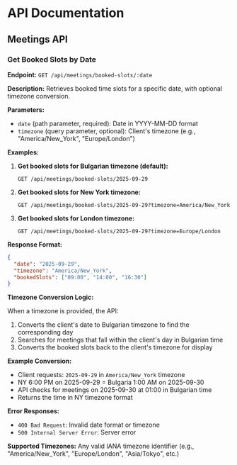 # API Documentation

## Meetings API

### Get Booked Slots by Date

**Endpoint:** `GET /api/meetings/booked-slots/:date`

**Description:** Retrieves booked time slots for a specific date, with optional timezone conversion.

**Parameters:**

- `date` (path parameter, required): Date in YYYY-MM-DD format
- `timezone` (query parameter, optional): Client's timezone (e.g., "America/New_York", "Europe/London")

**Examples:**

1. **Get booked slots for Bulgarian timezone (default):**

   ```
   GET /api/meetings/booked-slots/2025-09-29
   ```

2. **Get booked slots for New York timezone:**

   ```
   GET /api/meetings/booked-slots/2025-09-29?timezone=America/New_York
   ```

3. **Get booked slots for London timezone:**
   ```
   GET /api/meetings/booked-slots/2025-09-29?timezone=Europe/London
   ```

**Response Format:**

```json
{
  "date": "2025-09-29",
  "timezone": "America/New_York",
  "bookedSlots": ["09:00", "14:00", "16:30"]
}
```

**Timezone Conversion Logic:**

When a timezone is provided, the API:

1. Converts the client's date to Bulgarian timezone to find the corresponding day
2. Searches for meetings that fall within the client's day in Bulgarian time
3. Converts the booked slots back to the client's timezone for display

**Example Conversion:**

- Client requests: `2025-09-29` in `America/New_York` timezone
- NY 6:00 PM on 2025-09-29 = Bulgaria 1:00 AM on 2025-09-30
- API checks for meetings on 2025-09-30 at 01:00 in Bulgarian time
- Returns the time in NY timezone format

**Error Responses:**

- `400 Bad Request`: Invalid date format or timezone
- `500 Internal Server Error`: Server error

**Supported Timezones:**
Any valid IANA timezone identifier (e.g., "America/New_York", "Europe/London", "Asia/Tokyo", etc.)

